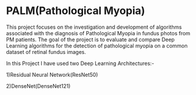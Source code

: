 # PALM(Pathological Myopia)
This project focuses on the investigation and development of algorithms associated with the diagnosis of Pathological Myopia in fundus photos from PM patients. The goal of the project is to evaluate and compare Deep Learning algorithms for the detection of pathological myopia on a common dataset of retinal fundus images. 

In this Project I have used two Deep Learning Architectures:-

1)Residual Neural Network(ResNet50)

2)DenseNet(DenseNet121)


